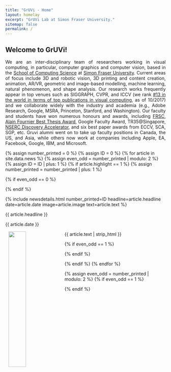 ```yaml
---
title: "GrUVi - Home"
layout: homelay
excerpt: "GrUVi Lab at Simon Fraser University."
sitemap: false
permalink: /
---
```


<script type="text/javascript" language="javascript">
			$(function() {
				$('.news').trunk8({
				  lines: 11
				});
			});
</script>

## Welcome to GrUVi!
<p align="justify">
We are an inter-disciplinary team of researchers working in visual computing, in particular, computer graphics and computer vision, based in the <a href="http://www.cs.sfu.ca">School of Computing Science</a> at <a href="http://www.sfu.ca">Simon Fraser University</a>. Current areas of focus include 3D and robotic vision, 3D printing and content creation, animation, AR/VR, geometric and image-based modelling, machine learning, natural phenomenon, and shape analysis. Our research works frequently appear in top venues such as SIGGRAPH, CVPR, and ICCV (we rank <a href="http://csrankings.org/#/index?vision&graph">#13 in the world in terms of top publications in visual computing</a>, as of 10/2017) and we collaborate widely with the industry and academia (e.g., Adobe Research, Google, MSRA, Princeton, Stanford, and Washington). Our faculty and students have won numerous honours and awards, including <a href="https://rsc-src.ca/en/fellows">FRSC</a>, <a href="http://graphicsinterface.org/awards/alain-fournier/">Alain Fournier Best Thesis Award</a>, Google Faculty Award, TR35@Singapore, <a href="http://www.nserc-crsng.gc.ca/Professors-Professeurs/Grants-Subs/DGAS-SGSA_eng.asp">NSERC Discovery Accelerator</a>, and six best paper awards from ECCV, SCA, SGP, etc. Gruvi alumni went on to take up faculty positions in Canada, the US, and Asia, while others now work at companies including Apple, EA, Facebook, Google, IBM, and Microsoft.
</p>

{% assign number_printed = 0 %}
{% assign ID = 0 %}
{% for article in site.data.news %}
{% assign even_odd = number_printed | modulo: 2 %}
{% assign ID = ID | plus: 1 %}
{% if article.highlight == 1 %}
{% assign number_printed = number_printed | plus: 1 %}

{% if even_odd == 0 %}
<div class="row">
{% endif %}

{% include newsdetails.html number_printed=ID headline=article.headline date=article.date image=article.image text=article.text %}

<div class="col-sm-6 clearfix">
 <div class="well">
  <newstit class="subhover pointer" onclick="openNavD{{ ID }}()" style="cursor:pointer;">{{ article.headline }}</newstit>
  <p>{{ article.date }}</p>
  <img src="{{ site.url }}{{ site.baseurl }}/images/newspic/{{ article.image }}" class="img-responsive subhover pointer" onclick="openNavD{{ ID }}()" width="33%" hspace="10" style="float: left;" />
  <p class="news" style="padding: 0 15px; text-align=justify; text-justify: inter-word;">{{ article.text | strip_html }}</p>
 </div>
</div>

{% if even_odd == 1 %}
</div>
{% endif %}

{% endif %}
{% endfor %}

{% assign even_odd = number_printed | modulo: 2 %}
{% if even_odd == 1 %}
</div>
{% endif %}


